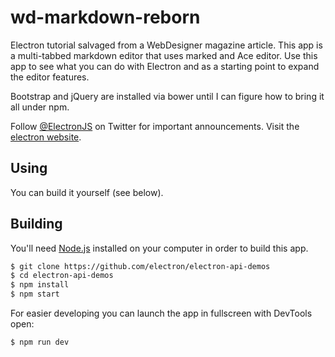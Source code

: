 # wd-markdown-reborn
Electron tutorial salvaged from a WebDesigner magazine article. This app is a multi-tabbed markdown editor that uses marked and Ace editor. Use this app to see what you can do with Electron and as a starting point to expand the editor features.

Bootstrap and jQuery are installed via bower until I can figure how to bring it all under npm.
 
Follow [@ElectronJS](https://twitter.com/electronjs) on Twitter for important
announcements. Visit the [electron website](http://electron.atom.io).

## Using

You can build it yourself (see below).

## Building

You'll need [Node.js](https://nodejs.org) installed on your computer in order to build this app.

```bash
$ git clone https://github.com/electron/electron-api-demos
$ cd electron-api-demos
$ npm install
$ npm start
```

For easier developing you can launch the app in fullscreen with DevTools open:

```bash
$ npm run dev
```
 
